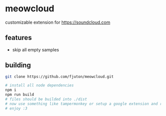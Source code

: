 # meowcloud

customizable extension for https://soundcloud.com

## features
- skip all empty samples

## building
```sh
git clone https://github.com/fjuton/meowcloud.git

# install all node dependencies
npm i
npm run build
# files should be builded into ./dist 
# now use something like tampermonkey or setup a google extension and run it at document-start to make it work
# enjoy :3
```